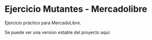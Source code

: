 # Ejercicio Mutantes - Mercadolibre

Ejercicio práctico para MercadoLibre. 

Se puede ver una version estable del proyecto aqui:
